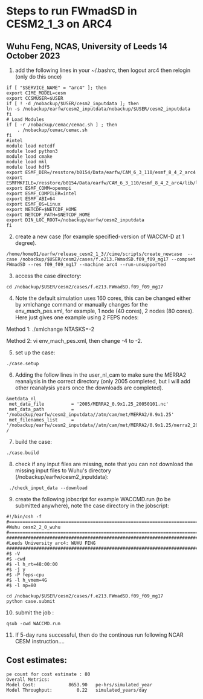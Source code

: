 # Steps to run FWmadSD in CESM2_1_3 on ARC4
## Wuhu Feng, NCAS, University of Leeds 14 October 2023

1) add the following lines in your ~/.bashrc, then logout arc4 then relogin (only do this once)

>
    if [ "$SERVICE_NAME" = "arc4" ]; then
    export CIME_MODEL=cesm
    export CCSMUSER=$USER
    if [ ! -d /nobackup/$USER/cesm2_inputdata ]; then
    ln -s /nobackup/earfw/cesm2_inputdata/nobackup/$USER/cesm2_inputdata
    fi
    # Load Modules
    if [ -r /nobackup/cemac/cemac.sh ] ; then
        . /nobackup/cemac/cemac.sh
    fi
    #intel
    module load netcdf
    module load python3
    module load cmake
    module load mkl
    module load hdf5
    export ESMF_DIR=/resstore/b0154/Data/earfw/CAM_6_3_110/esmf_8_4_2_arc4
    export ESMFMKFILE=/resstore/b0154/Data/earfw/CAM_6_3_110/esmf_8_4_2_arc4/lib/libO/Linux.intel.64.openmpi.default/esmf.mk
    export ESMF_COMM=openmpi
    export ESMF_COMPILER=intel
    export ESMF_ABI=64
    export ESMF_OS=Linux
    export NETCDF=$NETCDF_HOME
    export NETCDF_PATH=$NETCDF_HOME
    export DIN_LOC_ROOT=/nobackup/earfw/cesm2_inputdata
    fi



2) create a new case (for example specified-version of WACCM-D at 1 degree).

>
    /home/home01/earfw/release_cesm2_1_3//cime/scripts/create_newcase  --case /nobackup/$USER/cesm2/cases/f.e213.FWmadSD.f09_f09_mg17 --compset FWmadSD --res f09_f09_mg17 --machine arc4 --run-unsupported 

3) access the case directory:
>
    cd /nobackup/$USER/cesm2/cases/f.e213.FWmadSD.f09_f09_mg17

4) Note the default simulation uses 160 cores, this can be changed either by xmlchange command or manually changes for the env_mach_pes.xml, for example, 1 node (40 cores), 2 nodes (80 cores).
Here just gives one example using 2 FEPS nodes:

Method 1: ./xmlchange NTASKS=-2

Method 2: vi env_mach_pes.xml, then change -4 to -2.

5) set up the case:
>
    ./case.setup

6) Adding the follow lines in the user_nl_cam to make sure the MERRA2 reanalysis in the correct directory (only 2005 completed, but I will add other reanalysis years once the downloads are completed).
>
    &metdata_nl
     met_data_file          = '2005/MERRA2_0.9x1.25_20050101.nc'
     met_data_path          = '/nobackup/earfw/cesm2_inputdata//atm/cam/met/MERRA2/0.9x1.25'
     met_filenames_list     = '/nobackup/earfw/cesm2_inputdata//atm/cam/met/MERRA2/0.9x1.25/merra2_2005afterwards.txt'
    /

7) build the case:
>
    ./case.build

8) check if any input files are missing, note that you can not download the missing input files to Wuhu's directory (/nobackup/earfw/cesm2_inputdata):
>
     ./check_input_data --download

9) create the following jobscript for example WACCMD.run (to be submitted anywhere), note the case directory in the jobscript:

>
    #!/bin/csh -f
    #===============================================================================
    #Wuhu cesm2_2_0_wuhu
    #===============================================================================
    ################################################################################
    #Leeds University arc4: WUHU FENG
    #################################################################################
    #$ -V
    #$ -cwd
    #$ -l h_rt=48:00:00
    #$ -j y
    #$ -P feps-cpu
    #$ -l h_vmem=4G
    #$ -l np=80

    cd /nobackup/$USER/cesm2/cases/f.e213.FWmadSD.f09_f09_mg17
    python case.submit

10) submit the job :
>
    qsub -cwd WACCMD.run


11) If 5-day runs successful, then do the continous run following NCAR CESM instruction....

## Cost estimates:
>
    pe count for cost estimate : 80
    Overall Metrics: 
    Model Cost:            8653.90   pe-hrs/simulated_year 
    Model Throughput:         0.22   simulated_years/day 

